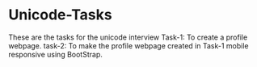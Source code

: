 # Unicode-Tasks
These are the tasks for the unicode interview
Task-1: To create a profile webpage.
task-2: To make the profile webpage created in Task-1 mobile responsive using BootStrap.

